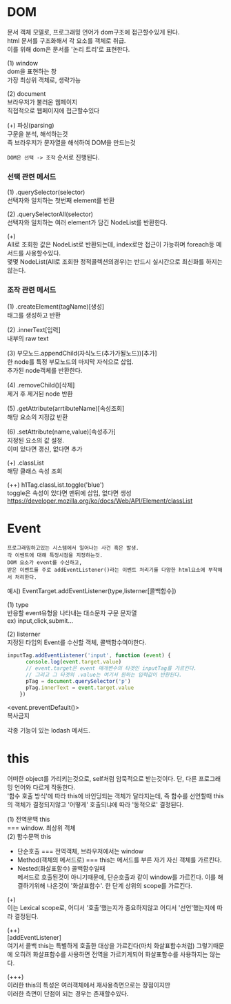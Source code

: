 # DOM

문서 객체 모델로, 프로그래밍 언어가 dom구조에 접근할수있게 된다.  
html 문서를 구조화해서 각 요소를 객체로 취급.  
이를 위해 dom은 문서를 '논리 트리'로 표현한다.  

(1) window  
dom을 표현하는 창  
가장 최상위 객체로, 생략가능  
 
(2) document  
브라우저가 불러온 웹페이지  
직접적으로 웹페이지에 접근할수있다

(+) 파싱(parsing)  
구문을 분석, 해석하는것  
즉 브라우저가 문자열을 해석하여 DOM을 만드는것  

`DOM은 선택 -> 조작` 순서로 진행된다.

### 선택 관련 메서드
(1) .querySelector(selector)  
선택자와 일치하는 첫번째 element를 반환  

(2) .querySelectorAll(selector)  
선택자와 일치하는 여러 element가 담긴 NodeList를 반환한다. 

(+)  
All로 조회한 값은 NodeList로 반환되는데, index로만 접근이 가능하며 foreach등 메서드를 사용할수있다.  
몇몇 NodeList(All로 조회한 정적콜렉션의경우)는 반드시 실시간으로 최신화를 하지는 않는다.

### 조작 관련 메서드
(1) .createElement(tagName)[생성]  
태그를 생성하고 반환  

(2) .innerText[입력]  
내부의 raw text  

(3) 부모노드.appendChild(자식노드(추가가될노드))[추가]  
한 node를 특정 부모노드의 마지막 자식으로 삽입.  
추가된 node객체를 반환한다. 

(4) .removeChild()[삭제]  
제거 후 제거된 node 반환  

(5) .getAttribute(arrtibuteName)[속성조회]  
해당 요소의 지정값 반환  

(6) .setAttribute(name,value)[속성추가]  
지정된 요소의 값 설정.  
이미 있다면 갱신, 없다면 추가 

(+) .classList  
해당 클래스 속성 조회

(++) h1Tag.classList.toggle('blue')  
toggle은 속성이 있다면 맨뒤에 삽입, 없다면 생성
https://developer.mozilla.org/ko/docs/Web/API/Element/classList

# Event
```
프로그래밍하고있는 시스템에서 일어나는 사건 혹은 발생.  
각 이벤트에 대해 특정시점을 지정하는것.
DOM 요소가 event를 수신하고,
받은 이벤트를 주로 addEventListener()라는 이벤트 처리기를 다양한 html요소에 부착해서 처리한다.
```
예시) EventTarget.addEventListener(type,listerner[콜백함수])  

(1) type  
반응할 event유형을 나타내는 대소문자 구문 문자열  
ex) input,click,submit...  

(2) listerner  
지정된 타입의 Event를 수신할 객체, 콜백함수여야한다.  

```js
inputTag.addEventListener('input', function (event) {
      console.log(event.target.value)
      // event.target은 event 매개변수의 타겟인 inputTag를 가르킨다.
      // 그리고 그 타겟의 .value는 여기서 원하는 입력값이 반환된다.
      pTag = document.querySelector('p')
      pTag.innerText = event.target.value
    })
```

<event.preventDefault()>  
복사금지  

<script src="https://cdn.jsdelivr.net/npm/lodash@4.17.21/lodash.min.js"></script>  
각종 기능이 있는 lodash 메서드.  

# this
어떠한 object를 가리키는것으로, self처럼 암묵적으로 받는것이다.
단, 다른 프로그래밍 언어와 다르게 작동한다.  
'함수 호출 방식'에 따라 this에 바인딩되는 객체가 달라지는데, 즉 함수를 선언할때 this의 객체가 결정되지않고 '어떻게' 호출되냐에 따라 '동적으로' 결정된다.  

(1) 전역문맥 this  
=== window. 최상위 객체  
(2) 함수문맥 this  
- 단순호출
=== 전역객체, 브라우저에서는 window
- Method(객체의 메서드로)
=== this는 메서드를 부른 자기 자신 객체를 가르킨다.
- Nested(화살표함수)
콜백함수일때  
메서드로 호출된것이 아니기때문에, 단순호출과 같이 window를 가르킨다. 이를 해결하기위해 나온것이 '화살표함수'. 한 단계 상위의 scope를 가르킨다.  

(+)   
이는 Lexical scope로, 어디서 '호출'했는지가 중요하지않고 어디서 '선언'했는지에 따라 결정된다.

(++)   
[addEventListener]  
여기서 콜백 this는 특별하게 호출한 대상을 가르킨다(마치 화살표함수처럼) 그렇기때문에 오히려 화살표함수를 사용하면 전역을 가르키게되어 화살표함수를 사용하지는 않는다.  

(+++)  
이러한 this의 특성은 여러객체에서 재사용측면으로는 장점이지만  
이러한 측면이 단점이 되는 경우는 존재할수있다.